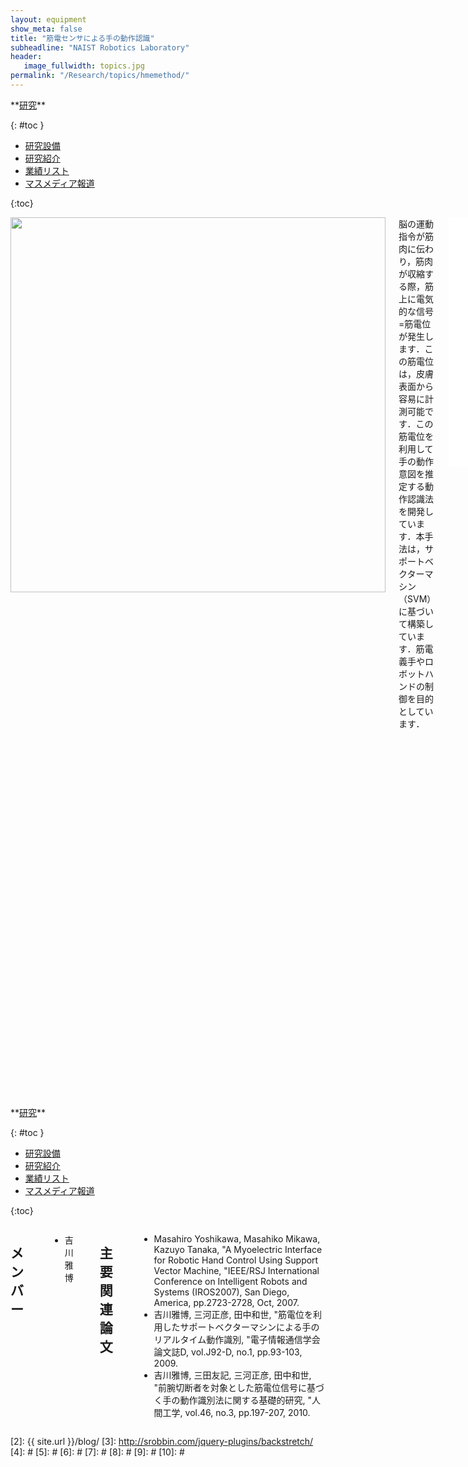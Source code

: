 ```yaml
---
layout: equipment
show_meta: false
title: "筋電センサによる手の動作認識"
subheadline: "NAIST Robotics Laboratory"
header:
   image_fullwidth: topics.jpg
permalink: "/Research/topics/hmemethod/"
---
```


<div class="row">
<div class="medium-4 medium-push-8 columns" markdown="1">
<div class="panel radius" markdown="1">
**<a href="{{ site.url }}{{ site.baseurl }}/Research/">研究</a>**

{: #toc }
*  <a href="{{ site.url }}{{ site.baseurl }}/Research/equipment/">研究設備</a>  
*  <a href="{{ site.url }}{{ site.baseurl }}/Research/topics/">研究紹介</a>  
*  <a href="{{ site.url }}{{ site.baseurl }}/Research/publication/">業績リスト</a>  
*  <a href="{{ site.url }}{{ site.baseurl }}/Research/press/">マスメディア報道</a>  

{:toc}
</div>
</div><!-- /.medium-4.columns -->

<div class="medium-8 medium-pull-4 columns" markdown="1">
<div style="text-align:center">
<img class="t50" src="{{ site.urlimg }}hmemethod.jpg" alt="" style="width: 600px;" style="height: 350px;">
</div>
脳の運動指令が筋肉に伝わり，筋肉が収縮する際，筋上に電気的な信号=筋電位が発生します．この筋電位は，皮膚表面から容易に計測可能です．この筋電位を利用して手の動作意図を推定する動作認識法を開発しています．本手法は，サポートベクターマシン（SVM）に基づいて構築しています．筋電義手やロボットハンドの制御を目的としています．

<div class="flex-video">
        <iframe width="400" height="400" src="//www.youtube.com/embed/gUChcd9xeHU" frameborder="0" allowfullscreen></iframe>
</div>
<br/>
<br/>

はじめに操作者の筋電位を60秒間計測し，そのデータを元に使用者の筋電パターンを学習します．学習自体は30秒程度で終わります．学習が完了すると，手関節掌屈，手関節背屈，手を閉じる，手を開く，前腕回内，前腕回外，中立位の7動作を認識し，ロボットハンドの操作が可能になります
</div>
</div><!-- /.row -->

<div class="row">
<div class="medium-4 medium-push-8 columns" markdown="1">
<div class="panel radius" markdown="1">
**<a href="{{ site.url }}{{ site.baseurl }}/Research/">研究</a>**

{: #toc }
*  <a href="{{ site.url }}{{ site.baseurl }}/Research/equipment/">研究設備</a>  
*  <a href="{{ site.url }}{{ site.baseurl }}/Research/topics/">研究紹介</a>  
*  <a href="{{ site.url }}{{ site.baseurl }}/Research/publication/">業績リスト</a>  
*  <a href="{{ site.url }}{{ site.baseurl }}/Research/press/">マスメディア報道</a>  

{:toc}
</div>
</div><!-- /.medium-4.columns -->

<div class="medium-8 medium-pull-4 columns" markdown="1">

## <span style="font-size: 100%">メンバー</span>
___
- 吉川 雅博
<br/>


## <span style="font-size: 100%">主要関連論文</span>
___
- Masahiro Yoshikawa, Masahiko Mikawa, Kazuyo Tanaka, "A Myoelectric Interface for Robotic Hand Control Using Support Vector Machine, "IEEE/RSJ International Conference on Intelligent Robots and Systems (IROS2007), San Diego, America, pp.2723-2728, Oct, 2007.
- 吉川雅博, 三河正彦, 田中和世, "筋電位を利用したサポートベクターマシンによる手のリアルタイム動作識別, "電子情報通信学会論文誌D, vol.J92-D, no.1, pp.93-103, 2009.
- 吉川雅博, 三田友記, 三河正彦, 田中和世, "前腕切断者を対象とした筋電位信号に基づく手の動作識別法に関する基礎的研究, "人間工学, vol.46, no.3, pp.197-207, 2010.
</div> 
</div><!-- /.row -->



 [1]: http://kramdown.gettalong.org/converter/html.html#toc
 [2]: {{ site.url }}/blog/
 [3]: http://srobbin.com/jquery-plugins/backstretch/
 [4]: #
 [5]: #
 [6]: #
 [7]: #
 [8]: #
 [9]: #
 [10]: #
